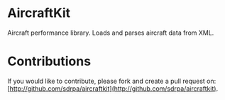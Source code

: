 # AircraftKit

Aircraft performance library. Loads and parses aircraft data from XML.

# Contributions

If you would like to contribute, please fork and create a pull request on: [http://github.com/sdrpa/aircraftkit](http://github.com/sdrpa/aircraftkit).

